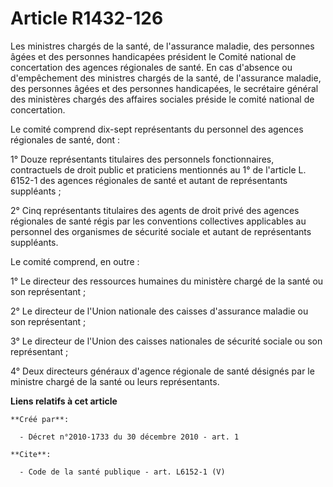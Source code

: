 # Article R1432-126

Les ministres chargés de la santé, de l'assurance maladie, des personnes âgées et des personnes handicapées président le
Comité national de concertation des agences régionales de santé. En cas d'absence ou d'empêchement des ministres chargés de
la santé, de l'assurance maladie, des personnes âgées et des personnes handicapées, le secrétaire général des ministères
chargés des affaires sociales préside le comité national de concertation. 

Le comité comprend dix-sept représentants du personnel des agences régionales de santé, dont : 

1° Douze représentants titulaires des personnels fonctionnaires, contractuels de droit public et praticiens mentionnés au 1°
de l'article L. 6152-1 des agences régionales de santé et autant de représentants suppléants ; 

2° Cinq représentants titulaires des agents de droit privé des agences régionales de santé régis par les conventions
collectives applicables au personnel des organismes de sécurité sociale et autant de représentants suppléants. 

Le comité comprend, en outre : 

1° Le directeur des ressources humaines du ministère chargé de la santé ou son représentant ; 

2° Le directeur de l'Union nationale des caisses d'assurance maladie ou son représentant ; 

3° Le directeur de l'Union des caisses nationales de sécurité sociale ou son représentant ; 

4° Deux directeurs généraux d'agence régionale de santé désignés par le ministre chargé de la santé ou leurs représentants.

**Liens relatifs à cet article**

	**Créé par**:

	  - Décret n°2010-1733 du 30 décembre 2010 - art. 1

	**Cite**:

	  - Code de la santé publique - art. L6152-1 (V)
